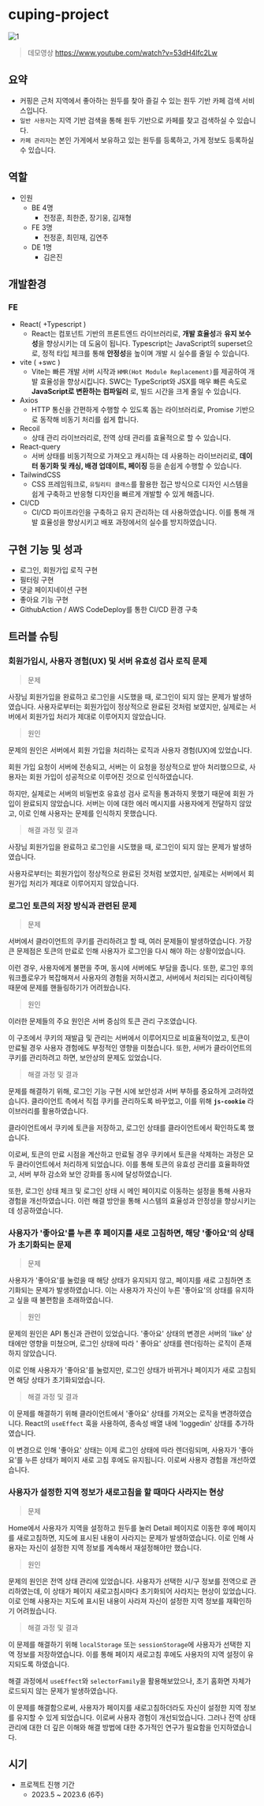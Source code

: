 # cuping-project

![1](https://github.com/cuping-project/cuping-fe/assets/55288856/912c0f95-b3e2-469c-bf90-1288efe435b9)
> 데모영상
> https://www.youtube.com/watch?v=53dH4lfc2Lw

## **요약**

>

- 커핑은 근처 지역에서 좋아하는 원두를 찾아 즐길 수 있는 원두 기반 카페 검색 서비스입니다.
- `일반 사용자`는 지역 기반 검색을 통해 원두 기반으로 카페를 찾고 검색하실 수 있습니다.
- `카페 관리자`는 본인 가게에서 보유하고 있는 원두를 등록하고, 가게 정보도 등록하실 수 있습니다.

## **역할**

- 인원
  - BE 4명
    - 전정훈, 최한준, 장기웅, 김재형
  - FE 3명
    - 전정훈, 최민재, 김연주
  - DE 1명
    - 김은진

## 개발환경

### FE

- React( +Typescript )
  - React는 컴포넌트 기반의 프론트엔드 라이브러리로, **개발 효율성**과 **유지 보수성**을 향상시키는 데 도움이 됩니다.
    Typescript는 JavaScript의 superset으로, 정적 타입 체크를 통해 **안정성**을 높이며 개발 시 실수를
    줄일 수
    있습니다.
- vite ( +swc )
  - Vite는 빠른 개발 서버 시작과 `HMR(Hot Module Replacement)`를 제공하여 개발 효율성을
    향상시킵니다. SWC는 TypeScript와 JSX를 매우 빠른 속도로 **JavaScript로 변환하는 컴파일러**
    로, 빌드 시간을 크게 줄일 수 있습니다.
- Axios
  - HTTP 통신을 간편하게 수행할 수 있도록 돕는 라이브러리로, Promise 기반으로 동작해 비동기 처리를 쉽게
    합니다.
- Recoil
  - 상태 관리 라이브러리로, 전역 상태 관리를 효율적으로 할 수 있습니다.
- React-query
  - 서버 상태를 비동기적으로 가져오고 캐시하는 데 사용하는 라이브러리로, **데이터 동기화 및 캐싱, 배경 업데이트,
    페이징** 등을 손쉽게 수행할 수 있습니다.
- TailwindCSS
  - CSS 프레임워크로, `유틸리티 클래스`를 활용한 접근 방식으로 디자인 시스템을 쉽게 구축하고 반응형 디자인을 빠르게
    개발할 수 있게 해줍니다.
- CI/CD
  - CI/CD 파이프라인을 구축하고 유지 관리하는 데 사용하였습니다. 이를 통해 개발 효율성을 향상시키고 배포 과정에서의 실수를
    방지하였습니다.

## 구현 기능 및 성과

- 로그인, 회원가입 로직 구현
- 필터링 구현
- 댓글 페이지네이션 구현
- 좋아요 기능 구현
- GithubAction / AWS CodeDeploy를 통한 CI/CD 환경 구축

## 트러블 슈팅

### 회원가입시, 사용자 경험(UX) 및 서버 유효성 검사 로직 문제

> 문제

사장님 회원가입을 완료하고 로그인을 시도했을 때, 로그인이 되지 않는 문제가 발생하였습니다. 사용자로부터는 회원가입이
정상적으로 완료된 것처럼 보였지만, 실제로는 서버에서 회원가입 처리가 제대로 이루어지지 않았습니다.
> 원인

문제의 원인은 서버에서 회원 가입을 처리하는 로직과 사용자 경험(UX)에 있었습니다.

회원 가입 요청이 서버에 전송되고, 서버는 이 요청을 정상적으로 받아 처리했으므로, 사용자는 회원 가입이 성공적으로 이루어진 것으로
인식하였습니다.

하지만, 실제로는 서버의 비밀번호 유효성 검사 로직을 통과하지 못했기 때문에 회원 가입이 완료되지 않았습니다. 서버는 이에 대한 에러
메시지를 사용자에게 전달하지 않았고, 이로 인해 사용자는 문제를 인식하지 못했습니다.
> 해결 과정 및 결과

사장님 회원가입을 완료하고 로그인을 시도했을 때, 로그인이 되지 않는 문제가 발생하였습니다.

사용자로부터는 회원가입이 정상적으로 완료된 것처럼 보였지만, 실제로는 서버에서 회원가입 처리가 제대로 이루어지지 않았습니다.

### 로그인 토큰의 저장 방식과 관련된 문제

> 문제

서버에서 클라이언트의 쿠키를 관리하려고 할 때, 여러 문제들이 발생하였습니다. 가장 큰 문제점은 토큰의 만료로 인해 사용자가 로그인을 다시
해야 하는 상황이었습니다.

이런 경우, 사용자에게 불편을 주며, 동시에 서버에도 부담을 줍니다. 또한, 로그인 후의 워크플로우가 복잡해져서 사용자의 경험을 저하시켰고,
서버에서 처리되는 리다이렉팅 때문에 문제를 핸들링하기가 어려웠습니다.

> 원인

이러한 문제들의 주요 원인은 서버 중심의 토큰 관리 구조였습니다.

이 구조에서 쿠키의 재발급 및 관리는 서버에서 이루어지므로 비효율적이었고, 토큰이 만료될 경우 사용자 경험에도 부정적인 영향을 미쳤습니다.
또한, 서버가 클라이언트의 쿠키를 관리하려고 하면, 보안상의 문제도 있었습니다.
> 해결 과정 및 결과

문제를 해결하기 위해, 로그인 기능 구현 시에 보안성과 서버 부하를 중요하게 고려하였습니다. 클라이언트 측에서 직접 쿠키를 관리하도록 바꾸었고,
이를 위해 **`js-cookie`** 라이브러리를 활용하였습니다.

클라이언트에서 쿠키에 토큰을 저장하고, 로그인 상태를 클라이언트에서 확인하도록 했습니다.

이로써, 토큰의 만료 시점을 계산하고 만료될 경우 쿠키에서 토큰을 삭제하는 과정은 모두 클라이언트에서 처리하게 되었습니다. 이를 통해 토큰의
유효성 관리를 효율화하였고, 서버 부하 감소와 보안 강화를 동시에 달성하였습니다.

또한, 로그인 상태 체크 및 로그인 상태 시 메인 페이지로 이동하는 설정을 통해 사용자 경험을 개선하였습니다. 이런 해결 방안을 통해 시스템의
효율성과 안정성을 향상시키는 데 성공하였습니다.

### 사용자가 '좋아요'를 누른 후 페이지를 새로 고침하면, 해당 '좋아요'의 상태가 초기화되는 문제

> 문제

사용자가 '좋아요'를 눌렀을 때 해당 상태가 유지되지 않고, 페이지를 새로 고침하면 초기화되는 문제가 발생하였습니다. 이는 사용자가 자신이
누른 '좋아요'의 상태를 유지하고 싶을 때 불편함을 초래하였습니다.
> 원인

문제의 원인은 API 통신과 관련이 있었습니다. '좋아요' 상태의 변경은 서버의 'like' 상태에만 영향을 미쳤으며, 로그인 상태에 따라 '
좋아요' 상태를 렌더링하는 로직이 존재하지 않았습니다.

이로 인해 사용자가 '좋아요'를 눌렀지만, 로그인 상태가 바뀌거나 페이지가 새로 고침되면 해당 상태가 초기화되었습니다.
> 해결 과정 및 결과

이 문제를 해결하기 위해 클라이언트에서 '좋아요' 상태를 가져오는 로직을 변경하였습니다. React의 `useEffect` 훅을
사용하여, 종속성 배열 내에 'loggedin' 상태를 추가하였습니다.

이 변경으로 인해 '좋아요' 상태는 이제 로그인 상태에 따라 렌더링되며, 사용자가 '좋아요'를 누른 상태가 페이지 새로 고침 후에도 유지됩니다.
이로써 사용자 경험을 개선하였습니다.

### 사용자가 설정한 지역 정보가 새로고침을 할 때마다 사라지는 현상

> 문제

Home에서 사용자가 지역을 설정하고 원두를 눌러 Detail 페이지로 이동한 후에 페이지를 새로고침하면, 지도에 표시된 내용이 사라지는 문제가
발생하였습니다. 이로 인해 사용자는 자신이 설정한 지역 정보를 계속해서 재설정해야만 했습니다.
> 원인

문제의 원인은 전역 상태 관리에 있었습니다. 사용자가 선택한 시/구 정보를 전역으로 관리하였는데, 이 상태가 페이지 새로고침시마다 초기화되어
사라지는 현상이 있었습니다. 이로 인해 사용자는 지도에 표시된 내용이 사라져 자신이 설정한 지역 정보를 재확인하기 어려웠습니다.
> 해결 과정 및 결과

이 문제를 해결하기 위해 `localStorage` 또는 `sessionStorage`에 사용자가 선택한 지역 정보를
저장하였습니다. 이를 통해 페이지 새로고침 후에도 사용자의 지역 설정이 유지되도록 하였습니다.

해결 과정에서 `useEffect`와 `selectorFamily`을 활용해보았으나, 초기 홈화면 자체가 로드되지 않는 문제가
발생하였습니다.

이 문제를 해결함으로써, 사용자가 페이지를 새로고침하더라도 자신이 설정한 지역 정보를 유지할 수 있게 되었습니다. 이로써 사용자 경험이
개선되었습니다. 그러나 전역 상태 관리에 대한 더 깊은 이해와 해결 방법에 대한 추가적인 연구가 필요함을 인지하였습니다.

## 시기

- 프로젝트 진행 기간
  - 2023.5 ~ 2023.6 (6주)

